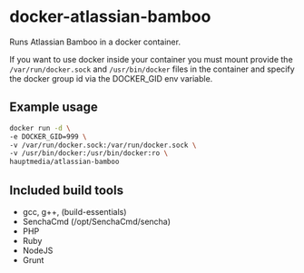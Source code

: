 # docker-atlassian-bamboo

Runs Atlassian Bamboo in a docker container.

If you want to use docker inside your container you must mount provide the `/var/run/docker.sock`
and `/usr/bin/docker` files in the container and specify the docker group id via the DOCKER_GID env variable.

## Example usage
```bash
docker run -d \
-e DOCKER_GID=999 \
-v /var/run/docker.sock:/var/run/docker.sock \
-v /usr/bin/docker:/usr/bin/docker:ro \
hauptmedia/atlassian-bamboo
```

## Included build tools
* gcc, g++, (build-essentials)
* SenchaCmd (/opt/SenchaCmd/sencha)
* PHP
* Ruby
* NodeJS
* Grunt

